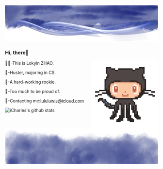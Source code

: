 ![head.png](./IMG/top.png)  

### Hi, there👋

<img align='right' src="https://raw.githubusercontent.com/iCharlesZ/FigureBed/master/img/octocat.gif" width="220" alt="octocat.gif">

🙋‍♂️-This is Lokyin ZHAO.  

🏫-Huster, majoring in CS.  

💪-A hard-working rookie.  

🌈-Too much to be proud of.  

📧-Contacting me:lululuwis@icloud.com



![iCharles's github stats](https://github-readme-stats.vercel.app/api?username=LokyinZHAO&count_private=false&show_icons=true&include_all_commits=true)

![bottom.png](./IMG/bottom.png)
<!---
LokyinZHAO/LokyinZHAO is a ✨ special ✨ repository because its `README.md` (this file) appears on your GitHub profile.
You can click the Preview link to take a look at your changes.
--->